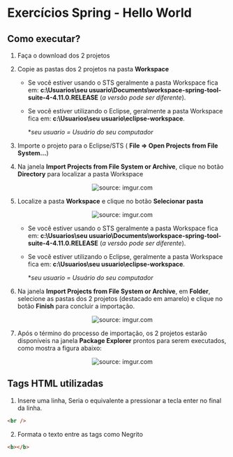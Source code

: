 <h1>Exercícios Spring - Hello World</h1>

<h2>Como executar?</h2>

1. Faça o download dos 2 projetos

2. Copie as pastas dos 2 projetos na pasta **Workspace**

   - Se você estiver usando o STS geralmente a pasta Workspace fica em: **c:\Usuarios\seu usuario\Documents\workspace-spring-tool-suite-4-4.11.0.RELEASE** (*a versão pode ser diferente*).

   - Se você estiver utilizando o Eclipse,  geralmente a pasta Workspace fica em: **c:\Usuarios\seu usuario\eclipse-workspace**.

     **seu usuario = Usuário do seu computador*

3. Importe o projeto para o Eclipse/STS ( **File => Open Projects from File System...**)

4. Na janela **Import Projects from File System or Archive**, clique no botão **Directory** para localizar a pasta Workspace

   <div align="center"><img src="https://i.imgur.com/qnqoEKm.png" title="source: imgur.com" /></div>

5. Localize a pasta **Workspace** e clique no botão **Selecionar pasta**

   <div align="center"><img src="https://i.imgur.com/zsd9DNn.png" title="source: imgur.com" /></div>

   - Se você estiver usando o STS geralmente a pasta Workspace fica em: **c:\Usuarios\seu usuario\Documents\workspace-spring-tool-suite-4-4.11.0.RELEASE** (*a versão pode ser diferente*).

   - Se você estiver utilizando o Eclipse,  geralmente a pasta Workspace fica em: **c:\Usuarios\seu usuario\eclipse-workspace**.

     **seu usuario = Usuário do seu computador*

    

6. Na janela **Import Projects from File System or Archive**, em **Folder**, selecione as pastas dos 2 projetos (destacado em amarelo) e clique no botão **Finish** para concluir a importação.

   <div align="center"><img src="https://i.imgur.com/UYjhGj8.png" title="source: imgur.com" /></div>

7. Após o término do processo de importação, os 2 projetos estarão disponíveis na janela **Package Explorer** prontos para serem executados, como mostra a figura abaixo:

   <div align="center"><img src="https://i.imgur.com/PU6RkhR.png" title="source: imgur.com" /></div>

<h2>Tags HTML utilizadas</h2>



1) Insere uma linha, Seria o equivalente a pressionar a tecla enter no final da linha.

```html
<br />
```

2) Formata o texto entre as tags como Negrito

```html
<b></b>
```

